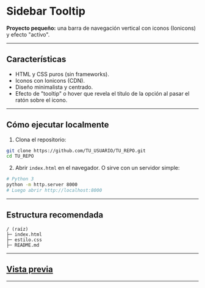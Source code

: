 # Sidebar Tooltip

**Proyecto pequeño:** una barra de navegación vertical con iconos (Ionicons) y efecto "activo".

---

## Características

* HTML y CSS puros (sin frameworks).
* Iconos con Ionicons (CDN).
* Diseño minimalista y centrado.
* Efecto de "tooltip" o hover que revela el título de la opción al pasar el ratón sobre el icono.

---

## Cómo ejecutar localmente

1. Clona el repositorio:

```bash
git clone https://github.com/TU_USUARIO/TU_REPO.git
cd TU_REPO
```

2. Abrir `index.html` en el navegador. O sirve con un servidor simple:

```bash
# Python 3
python -m http.server 8000
# Luego abrir http://localhost:8000
```

---

## Estructura recomendada

```
/ (raíz)
├─ index.html
├─ estilo.css
├─ README.md

```

---

## [Vista previa](https://orioncode-nod.github.io/SideBar-Tooltip/)

---

